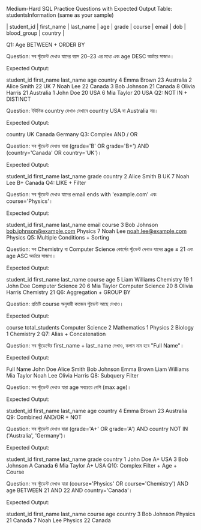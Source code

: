 Medium-Hard SQL Practice Questions with Expected Output
Table: studentsInformation (same as your sample)

| student_id | first_name | last_name | age | grade | course | email | dob | blood_group | country |

Q1: Age BETWEEN + ORDER BY

Question:
সব স্টুডেন্ট দেখাও যাদের বয়স 20–23 এর মধ্যে এবং age DESC অর্ডারে সাজাও।

Expected Output:

student_id	first_name	last_name	age	country
4	Emma	Brown	23	Australia
2	Alice	Smith	22	UK
7	Noah	Lee	22	Canada
3	Bob	Johnson	21	Canada
8	Olivia	Harris	21	Australia
1	John	Doe	20	USA
6	Mia	Taylor	20	USA
Q2: NOT IN + DISTINCT

Question:
ইউনিক country দেখাও যেখানে country USA বা Australia নয়।

Expected Output:

country
UK
Canada
Germany
Q3: Complex AND / OR

Question:
সব স্টুডেন্ট দেখাও যারা (grade='B' OR grade='B+') AND (country='Canada' OR country='UK')।

Expected Output:

student_id	first_name	last_name	grade	country
2	Alice	Smith	B	UK
7	Noah	Lee	B+	Canada
Q4: LIKE + Filter

Question:
সব স্টুডেন্ট দেখাও যাদের email ends with 'example.com' এবং course='Physics'।

Expected Output:

student_id	first_name	last_name	email	course
3	Bob	Johnson	bob.johnson@example.com
	Physics
7	Noah	Lee	noah.lee@example.com
	Physics
Q5: Multiple Conditions + Sorting

Question:
সব Chemistry বা Computer Science কোর্সের স্টুডেন্ট দেখাও যাদের age ≤ 21 এবং age ASC অর্ডারে সাজাও।

Expected Output:

student_id	first_name	last_name	course	age
5	Liam	Williams	Chemistry	19
1	John	Doe	Computer Science	20
6	Mia	Taylor	Computer Science	20
8	Olivia	Harris	Chemistry	21
Q6: Aggregation + GROUP BY

Question:
প্রতিটি course অনুযায়ী কতজন স্টুডেন্ট আছে দেখাও।

Expected Output:

course	total_students
Computer Science	2
Mathematics	1
Physics	2
Biology	1
Chemistry	2
Q7: Alias + Concatenation

Question:
সব স্টুডেন্টের first_name + last_name দেখাও, কলাম নাম হবে "Full Name"।

Expected Output:

Full Name
John Doe
Alice Smith
Bob Johnson
Emma Brown
Liam Williams
Mia Taylor
Noah Lee
Olivia Harris
Q8: Subquery Filter

Question:
সব স্টুডেন্ট দেখাও যারা age সবচেয়ে বেশি (max age)।

Expected Output:

student_id	first_name	last_name	age	country
4	Emma	Brown	23	Australia
Q9: Combined AND/OR + NOT

Question:
সব স্টুডেন্ট দেখাও যারা (grade='A+' OR grade='A') AND country NOT IN ('Australia', 'Germany')।

Expected Output:

student_id	first_name	last_name	grade	country
1	John	Doe	A+	USA
3	Bob	Johnson	A	Canada
6	Mia	Taylor	A+	USA
Q10: Complex Filter + Age + Course

Question:
সব স্টুডেন্ট দেখাও যারা (course='Physics' OR course='Chemistry') AND age BETWEEN 21 AND 22 AND country='Canada'।

Expected Output:

student_id	first_name	last_name	course	age	country
3	Bob	Johnson	Physics	21	Canada
7	Noah	Lee	Physics	22	Canada